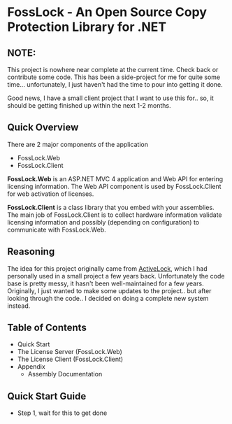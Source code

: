 # FossLock - An Open Source Copy Protection Library for .NET

## NOTE:

This project is nowhere near complete at the current time.  Check back 
or contribute some code.  This has been a side-project for me for quite some 
time... unfortunately, I just haven't had the time to pour into getting it done.

Good news, I have a small client project that I want to use this for.. so, it should
be getting finished up within the next 1-2 months.

## Quick Overview

There are 2 major components of the application 

- FossLock.Web
- FossLock.Client

__FossLock.Web__ is an ASP.NET MVC 4 application and Web API for entering
licensing information.  The Web API component is used by FossLock.Client for 
web activation of licenses.

__FossLock.Client__ is a class library that you embed with your assemblies.  
The main job of FossLock.Client is to collect hardware information validate licensing
information and possibly (depending on configuration) to communicate with FossLock.Web.

## Reasoning

The idea for this project originally came from 
[ActiveLock](http://www.activelocksoftware.com), which I had personally used
in a small project a few years back.  Unfortunately the code base is pretty messy,
it hasn't been well-maintained for a few years.  Originally, I just wanted to make 
some updates to the project.. but after looking through the code.. I decided on 
doing a complete new system instead.

## Table of Contents

- Quick Start
- The License Server (FossLock.Web)
- The License Client (FossLock.Client)
- Appendix
    - Assembly Documentation    

## Quick Start Guide

- Step 1, wait for this to get done